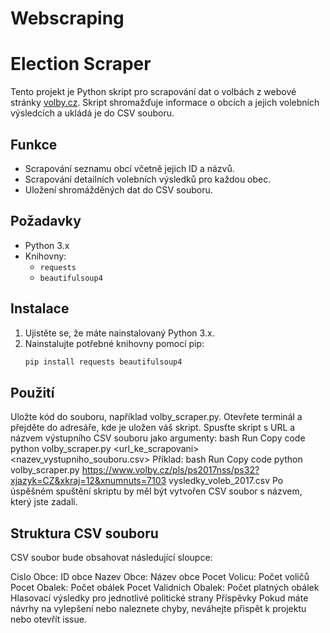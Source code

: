 # Webscraping
# Election Scraper

Tento projekt je Python skript pro scrapování dat o volbách z webové stránky [volby.cz](https://www.volby.cz). Skript shromažďuje informace o obcích a jejich volebních výsledcích a ukládá je do CSV souboru.

## Funkce

- Scrapování seznamu obcí včetně jejich ID a názvů.
- Scrapování detailních volebních výsledků pro každou obec.
- Uložení shromážděných dat do CSV souboru.

## Požadavky

- Python 3.x
- Knihovny:
  - `requests`
  - `beautifulsoup4`

## Instalace

1. Ujistěte se, že máte nainstalovaný Python 3.x.
2. Nainstalujte potřebné knihovny pomocí pip:
   ```bash
   pip install requests beautifulsoup4
 ##  Použití
Uložte kód do souboru, například volby_scraper.py.
Otevřete terminál a přejděte do adresáře, kde je uložen váš skript.
Spusťte skript s URL a názvem výstupního CSV souboru jako argumenty:
bash
Run
Copy code
python volby_scraper.py <url_ke_scrapovani> <nazev_vystupniho_souboru.csv>
Příklad:
bash
Run
Copy code
python volby_scraper.py https://www.volby.cz/pls/ps2017nss/ps32?xjazyk=CZ&xkraj=12&xnumnuts=7103 vysledky_voleb_2017.csv
Po úspěšném spuštění skriptu by měl být vytvořen CSV soubor s názvem, který jste zadali.

## Struktura CSV souboru
CSV soubor bude obsahovat následující sloupce:

Cislo Obce: ID obce
Nazev Obce: Název obce
Pocet Volicu: Počet voličů
Pocet Obalek: Počet obálek
Pocet Validnich Obalek: Počet platných obálek
Hlasovací výsledky pro jednotlivé politické strany
Příspěvky
Pokud máte návrhy na vylepšení nebo naleznete chyby, neváhejte přispět k projektu nebo otevřít issue.
